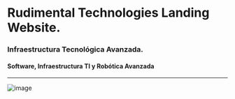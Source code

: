 
# Rudimental Technologies Landing Website.
### Infraestructura Tecnológica Avanzada.
#### Software, Infraestructura TI y Robótica Avanzada

________


![image](https://github.com/communications-hq-9465/rudimental-landing/assets/123852831/21ca2384-4955-461a-bbfd-6f0fa4da2228)

